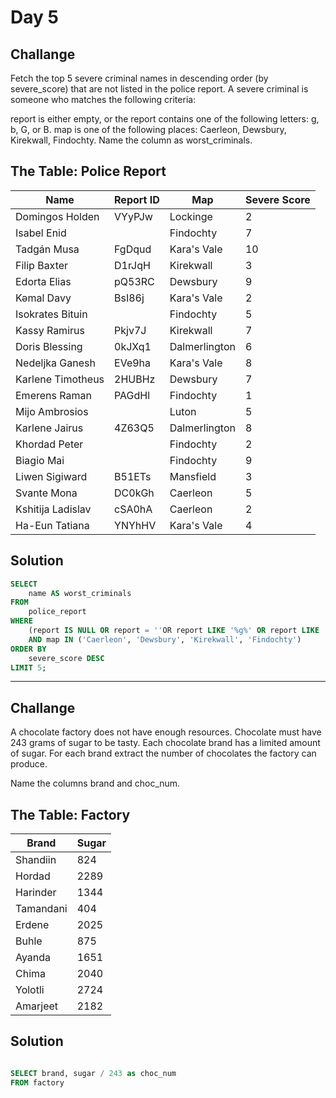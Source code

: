 # Day 5 

## Challange

Fetch the top 5 severe criminal names in descending order (by severe_score) that are not listed in the police report.
A severe criminal is someone who matches the following criteria:

report is either empty, or the report contains one of the following letters: g, b, G, or B.
map is one of the following places: Caerleon, Dewsbury, Kirekwall, Findochty.
Name the column as worst_criminals.

## The Table: Police Report 

| Name               | Report ID | Map           | Severe Score |
|--------------------|-----------|---------------|--------------|
| Domingos Holden    | VYyPJw    | Lockinge      | 2            |
| Isabel Enid        |           | Findochty     | 7            |
| Tadgán Musa        | FgDqud    | Kara's Vale   | 10           |
| Filip Baxter       | D1rJqH    | Kirekwall     | 3            |
| Edorta Elias       | pQ53RC    | Dewsbury      | 9            |
| Kəmal Davy         | BsI86j    | Kara's Vale   | 2            |
| Isokrates Bituin   |           | Findochty     | 5            |
| Kassy Ramirus      | Pkjv7J    | Kirekwall     | 7            |
| Doris Blessing     | 0kJXq1    | Dalmerlington | 6            |
| Nedeljka Ganesh    | EVe9ha    | Kara's Vale   | 8            |
| Karlene Timotheus  | 2HUBHz    | Dewsbury      | 7            |
| Emerens Raman      | PAGdHl    | Findochty     | 1            |
| Mijo Ambrosios     |           | Luton         | 5            |
| Karlene Jairus     | 4Z63Q5    | Dalmerlington | 8            |
| Khordad Peter      |           | Findochty     | 2            |
| Biagio Mai         |           | Findochty     | 9            |
| Liwen Sigiward     | B51ETs    | Mansfield     | 3            |
| Svante Mona        | DC0kGh    | Caerleon      | 5            |
| Kshitija Ladislav  | cSA0hA    | Caerleon      | 2            |
| Ha-Eun Tatiana     | YNYhHV    | Kara's Vale   | 4            |

## Solution

```sql
SELECT 
    name AS worst_criminals
FROM 
    police_report
WHERE 
    (report IS NULL OR report = ''OR report LIKE '%g%' OR report LIKE '%b%' OR report LIKE '%G%' OR report LIKE '%B%')
    AND map IN ('Caerleon', 'Dewsbury', 'Kirekwall', 'Findochty')
ORDER BY 
    severe_score DESC
LIMIT 5;
```
------------

## Challange

A chocolate factory does not have enough resources. Chocolate must have 243 grams of sugar to be tasty. Each chocolate brand has a limited amount of sugar. For each brand extract the number of chocolates the factory can produce.

Name the columns brand and choc_num.

## The Table: Factory

| Brand      | Sugar |
|------------|-------|
| Shandiin   | 824   |
| Hordad     | 2289  |
| Harinder   | 1344  |
| Tamandani  | 404   |
| Erdene     | 2025  |
| Buhle      | 875   |
| Ayanda     | 1651  |
| Chima      | 2040  |
| Yolotli    | 2724  |
| Amarjeet   | 2182  |

## Solution 

```sql

SELECT brand, sugar / 243 as choc_num
FROM factory

```


